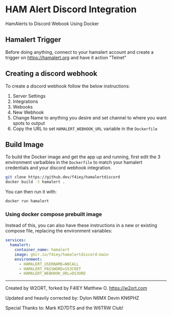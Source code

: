 # HAM Alert Discord Integration
HamAlerts to Discord Webook Using Docker

## Hamalert Trigger
Before doing anything, connect to your hamalert account and create a trigger on https://hamalert.org and have it action "Telnet"

## Creating a discord webhook

To create a discord webhook follow the below instructions:
1. Server Settings
2. Integrations
3. Webooks
4. New Webhook
5. Change Name to anything you desire and set channel to where you want spots to output
6. Copy the URL to set `HAMALERT_WEBHOOK_URL` variable in the `Dockerfile`

## Build Image
To build the Docker image and get the app up and running, first edit the 3 environment varbaibles in the `Dockerfile` to match your hamalert credentials and your discord webhook integration.
```sh
git clone https://github.dev/f4iey/hamalertdiscord
docker build -t hamalert .
```
You can then run it with:
```sh
docker run hamalert
```
### Using docker compose prebuilt image
Instead of this, you can also have these instructions in a new or existing compose file, replacing the environment variables:
```yml
services:
  hamalert:
    container_name: hamalert
    image: ghcr.io/f4iey/hamalertdiscord:main
    environment:
      - HAMALERT_USERNAME=N0CALL
      - HAMALERT_PASSWORD=S53CRET
      - HAMALERT_WEBHOOK_URL=DS3ORD
```

----------------------------------------------------------------------------------------------------

Created by W2ORT, forked by F4IEY
Matthew O.
https://w2ort.com

Updated and heavily corrected by:
Dylon N6MX
Devin KN6PHZ

Special Thanks to:
Mark KD7DTS and the W6TRW Club!
